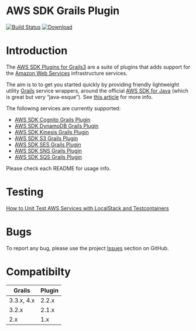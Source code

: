 AWS SDK Grails Plugin
=====================

[![Build Status](https://travis-ci.org/agorapulse/grails-aws-sdk.svg)](https://travis-ci.org/agorapulse/grails-aws-sdk)  [ ![Download](https://api.bintray.com/packages/agorapulse/plugins/aws-sdk-dynamodb/images/download.svg?version=2.2.12) ](https://bintray.com/agorapulse/plugins/aws-sdk-dynamodb/2.2.12/link)

# Introduction

The [AWS SDK Plugins for Grails3](https://medium.com/@benorama/aws-sdk-plugins-for-grails-3-cc7f910fdc0d#.5gdwdxei3) are a suite of plugins that adds support for the [Amazon Web Services](http://aws.amazon.com/) infrastructure services.

The aim is to to get you started quickly by providing friendly lightweight utility [Grails](http://grails.org) service wrappers, around the official [AWS SDK for Java](http://aws.amazon.com/sdkforjava/) (which is great but very “java-esque”).
See [this article](https://medium.com/@benorama/aws-sdk-plugins-for-grails-3-cc7f910fdc0d#.5gdwdxei3) for more info.

The following services are currently supported:

* [AWS SDK Cognito Grails Plugin](https://github.com/agorapulse/grails-aws-sdk/tree/master/grails-aws-sdk-cognito)
* [AWS SDK DynamoDB Grails Plugin](https://github.com/agorapulse/grails-aws-sdk/tree/master/grails-aws-sdk-dynamodb)
* [AWS SDK Kinesis Grails Plugin](https://github.com/agorapulse/grails-aws-sdk/tree/master/grails-aws-sdk-kinesis)
* [AWS SDK S3 Grails Plugin](https://github.com/agorapulse/grails-aws-sdk/tree/master/grails-aws-sdk-s3)
* [AWS SDK SES Grails Plugin](https://github.com/agorapulse/grails-aws-sdk/tree/master/grails-aws-sdk-ses)
* [AWS SDK SNS Grails Plugin](https://github.com/agorapulse/grails-aws-sdk/tree/master/grails-aws-sdk-sns)
* [AWS SDK SQS Grails Plugin](https://github.com/agorapulse/grails-aws-sdk/tree/master/grails-aws-sdk-sqs)

Please check each README for usage info.

# Testing

[How to Unit Test AWS Services with LocalStack and Testcontainers](https://medium.com/agorapulse-stories/how-to-unit-test-aws-services-with-localstack-and-testcontainers-1d39fe5dc6c2)

# Bugs

To report any bug, please use the project [Issues](http://github.com/agorapulse/grails-aws-sdk/issues) section on GitHub.

# Compatibilty 

| Grails        | Plugin        |
| ------------- |---------------|
| 3.3.x, 4.x    | 2.2.x         |
| 3.2.x         | 2.1.x         |
| 2.x           | 1.x           |

